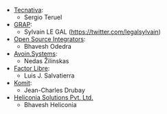 - [Tecnativa](https://www.tecnativa.com):
  - Sergio Teruel
- [GRAP](http://www.grap.coop):
  - Sylvain LE GAL (<https://twitter.com/legalsylvain>)
- [Open Source Integrators](https://www.opensourceintegrators.com):
  - Bhavesh Odedra
- [Avoin.Systems](https://www.avoin.systems):
  - Nedas Žilinskas
- [Factor Libre](https://factorlibre.com):
  - Luis J. Salvatierra
- [Komit](https://komit-consulting.com):
  - Jean-Charles Drubay
- [Heliconia Solutions Pvt. Ltd.](https://www.heliconia.io)
  - Bhavesh Heliconia
